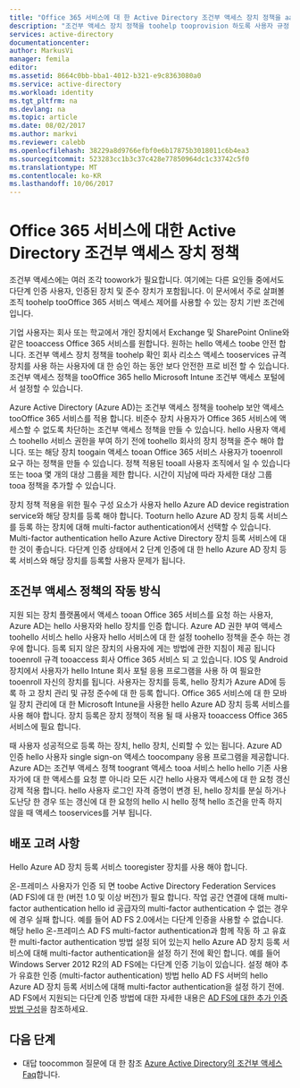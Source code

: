```yaml
---
title: "Office 365 서비스에 대 한 Active Directory 조건부 액세스 장치 정책을 aaaAzure | Microsoft Docs"
description: "조건부 액세스 장치 정책을 toohelp tooprovision 하도록 사용자 규정 준수 및 액세스 tooservices 유지 하면서 회사 리소스를 더 안전 하는 방법에 대해 알아봅니다."
services: active-directory
documentationcenter: 
author: MarkusVi
manager: femila
editor: 
ms.assetid: 8664c0bb-bba1-4012-b321-e9c8363080a0
ms.service: active-directory
ms.workload: identity
ms.tgt_pltfrm: na
ms.devlang: na
ms.topic: article
ms.date: 08/02/2017
ms.author: markvi
ms.reviewer: calebb
ms.openlocfilehash: 38229a8d9766efbf0e6b17875b3018011c6b4ea3
ms.sourcegitcommit: 523283cc1b3c37c428e77850964dc1c33742c5f0
ms.translationtype: MT
ms.contentlocale: ko-KR
ms.lasthandoff: 10/06/2017
---
```

# <a name="active-directory-conditional-access-device-policies-for-office-365-services"></a>Office 365 서비스에 대한 Active Directory 조건부 액세스 장치 정책

조건부 액세스에는 여러 조각 toowork가 필요합니다. 여기에는 다른 요인들 중에서도 다단계 인증 사용자, 인증된 장치 및 준수 장치가 포함됩니다. 이 문서에서 주로 살펴볼 조직 toohelp tooOffice 365 서비스 액세스 제어를 사용할 수 있는 장치 기반 조건에입니다. 

기업 사용자는 회사 또는 학교에서 개인 장치에서 Exchange 및 SharePoint Online와 같은 tooaccess Office 365 서비스를 원합니다. 원하는 hello 액세스 toobe 안전 합니다. 조건부 액세스 장치 정책을 toohelp 확인 회사 리소스 액세스 tooservices 규격 장치를 사용 하는 사용자에 대 한 승인 하는 동안 보다 안전한 프로 비전 할 수 있습니다. 조건부 액세스 정책을 tooOffice 365 hello Microsoft Intune 조건부 액세스 포털에서 설정할 수 있습니다.

Azure Active Directory (Azure AD)는 조건부 액세스 정책을 toohelp 보안 액세스 tooOffice 365 서비스를 적용 합니다. 비준수 장치 사용자가 Office 365 서비스에 액세스할 수 없도록 차단하는 조건부 액세스 정책을 만들 수 있습니다. hello 사용자 액세스 toohello 서비스 권한을 부여 하기 전에 toohello 회사의 장치 정책을 준수 해야 합니다. 또는 해당 장치 toogain 액세스 tooan Office 365 서비스 사용자가 tooenroll 요구 하는 정책을 만들 수 있습니다. 정책 적용된 tooall 사용자 조직에서 일 수 있습니다 또는 tooa 몇 개의 대상 그룹을 제한 합니다. 시간이 지남에 따라 자세한 대상 그룹 tooa 정책을 추가할 수 있습니다.

장치 정책 적용을 위한 필수 구성 요소가 사용자 hello Azure AD device registration service와 해당 장치를 등록 해야 합니다. Tooturn hello Azure AD 장치 등록 서비스를 등록 하는 장치에 대해 multi-factor authentication에서 선택할 수 있습니다. Multi-factor authentication hello Azure Active Directory 장치 등록 서비스에 대 한 것이 좋습니다. 다단계 인증 상태에서 2 단계 인증에 대 한 hello Azure AD 장치 등록 서비스와 해당 장치를 등록할 사용자 문제가 됩니다.

## <a name="how-does-a-conditional-access-policy-work"></a>조건부 액세스 정책의 작동 방식

지원 되는 장치 플랫폼에서 액세스 tooan Office 365 서비스를 요청 하는 사용자, Azure AD는 hello 사용자와 hello 장치를 인증 합니다. Azure AD 권한 부여 액세스 toohello 서비스 hello 사용자 hello 서비스에 대 한 설정 toohello 정책을 준수 하는 경우에 합니다. 등록 되지 않은 장치의 사용자에 게는 방법에 관한 지침이 제공 됩니다 tooenroll 규격 tooaccess 회사 Office 365 서비스 되 고 있습니다. IOS 및 Android 장치에서 사용자가 hello Intune 회사 포털 응용 프로그램을 사용 하 여 필요한 tooenroll 자신의 장치를 됩니다. 사용자는 장치를 등록, hello 장치가 Azure AD에 등록 하 고 장치 관리 및 규정 준수에 대 한 등록 합니다. Office 365 서비스에 대 한 모바일 장치 관리에 대 한 Microsoft Intune을 사용한 hello Azure AD 장치 등록 서비스를 사용 해야 합니다. 장치 등록은 장치 정책이 적용 될 때 사용자 tooaccess Office 365 서비스에 필요 합니다.

때 사용자 성공적으로 등록 하는 장치, hello 장치, 신뢰할 수 있는 됩니다. Azure AD 인증 hello 사용자 single sign-on 액세스 toocompany 응용 프로그램을 제공합니다. Azure AD는 조건부 액세스 정책 toogrant 액세스 tooa 서비스 hello hello 기존 사용자가에 대 한 액세스를 요청 뿐 아니라 모든 시간 hello 사용자 액세스에 대 한 요청 갱신 강제 적용 합니다. hello 사용자 로그인 자격 증명이 변경 된, hello 장치를 분실 하거나 도난당 한 경우 또는 갱신에 대 한 요청의 hello 시 hello 정책 hello 조건을 만족 하지 않을 때 액세스 tooservices를 거부 됩니다.

## <a name="deployment-considerations"></a>배포 고려 사항

Hello Azure AD 장치 등록 서비스 tooregister 장치를 사용 해야 합니다.

온-프레미스 사용자가 인증 되 면 toobe Active Directory Federation Services (AD FS)에 대 한 (버전 1.0 및 이상 버전)가 필요 합니다. 작업 공간 연결에 대해 multi-factor authentication hello id 공급자의 multi-factor authentication 수 없는 경우에 경우 실패 합니다. 예를 들어 AD FS 2.0에서는 다단계 인증을 사용할 수 없습니다. 해당 hello 온-프레미스 AD FS multi-factor authentication과 함께 작동 하 고 유효한 multi-factor authentication 방법 설정 되어 있는지 hello Azure AD 장치 등록 서비스에 대해 multi-factor authentication을 설정 하기 전에 확인 합니다. 예를 들어 Windows Server 2012 R2의 AD FS에는 다단계 인증 기능이 있습니다. 설정 해야 추가 유효한 인증 (multi-factor authentication) 방법 hello AD FS 서버의 hello Azure AD 장치 등록 서비스에 대해 multi-factor authentication을 설정 하기 전에. AD FS에서 지원되는 다단계 인증 방법에 대한 자세한 내용은 [AD FS에 대한 추가 인증 방법 구성](/windows-server/identity/ad-fs/operations/configure-additional-authentication-methods-for-ad-fs)을 참조하세요.

## <a name="next-steps"></a>다음 단계

*   대답 toocommon 질문에 대 한 참조 [Azure Active Directory의 조건부 액세스 Faq](active-directory-conditional-faqs.md)합니다.
